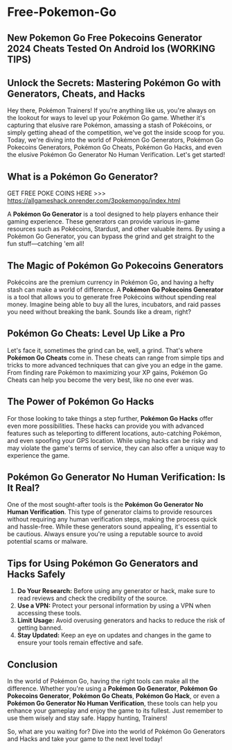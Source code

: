 # Free-Pokemon-Go

## New Pokemon Go Free Pokecoins Generator 2024 Cheats Tested On Android Ios (WORKING TIPS)


## Unlock the Secrets: Mastering Pokémon Go with Generators, Cheats, and Hacks

Hey there, Pokémon Trainers! If you're anything like us, you're always on the lookout for ways to level up your Pokémon Go game. Whether it's capturing that elusive rare Pokémon, amassing a stash of Pokécoins, or simply getting ahead of the competition, we've got the inside scoop for you. Today, we're diving into the world of Pokémon Go Generators, Pokémon Go Pokecoins Generators, Pokémon Go Cheats, Pokémon Go Hacks, and even the elusive Pokémon Go Generator No Human Verification. Let's get started!

## What is a Pokémon Go Generator?

GET FREE POKE COINS HERE >>> https://allgameshack.onrender.com/3pokemongo/index.html

A **Pokémon Go Generator** is a tool designed to help players enhance their gaming experience. These generators can provide various in-game resources such as Pokécoins, Stardust, and other valuable items. By using a Pokémon Go Generator, you can bypass the grind and get straight to the fun stuff—catching 'em all!

## The Magic of Pokémon Go Pokecoins Generators

Pokécoins are the premium currency in Pokémon Go, and having a hefty stash can make a world of difference. A **Pokémon Go Pokecoins Generator** is a tool that allows you to generate free Pokécoins without spending real money. Imagine being able to buy all the lures, incubators, and raid passes you need without breaking the bank. Sounds like a dream, right?

## Pokémon Go Cheats: Level Up Like a Pro

Let's face it, sometimes the grind can be, well, a grind. That's where **Pokémon Go Cheats** come in. These cheats can range from simple tips and tricks to more advanced techniques that can give you an edge in the game. From finding rare Pokémon to maximizing your XP gains, Pokémon Go Cheats can help you become the very best, like no one ever was.

## The Power of Pokémon Go Hacks

For those looking to take things a step further, **Pokémon Go Hacks** offer even more possibilities. These hacks can provide you with advanced features such as teleporting to different locations, auto-catching Pokémon, and even spoofing your GPS location. While using hacks can be risky and may violate the game's terms of service, they can also offer a unique way to experience the game.

## Pokémon Go Generator No Human Verification: Is It Real?

One of the most sought-after tools is the **Pokémon Go Generator No Human Verification**. This type of generator claims to provide resources without requiring any human verification steps, making the process quick and hassle-free. While these generators sound appealing, it's essential to be cautious. Always ensure you're using a reputable source to avoid potential scams or malware.

## Tips for Using Pokémon Go Generators and Hacks Safely

1. **Do Your Research:** Before using any generator or hack, make sure to read reviews and check the credibility of the source.
2. **Use a VPN:** Protect your personal information by using a VPN when accessing these tools.
3. **Limit Usage:** Avoid overusing generators and hacks to reduce the risk of getting banned.
4. **Stay Updated:** Keep an eye on updates and changes in the game to ensure your tools remain effective and safe.

## Conclusion

In the world of Pokémon Go, having the right tools can make all the difference. Whether you're using a **Pokémon Go Generator**, **Pokémon Go Pokecoins Generator**, **Pokémon Go Cheats**, **Pokémon Go Hack**, or even a **Pokémon Go Generator No Human Verification**, these tools can help you enhance your gameplay and enjoy the game to its fullest. Just remember to use them wisely and stay safe. Happy hunting, Trainers!

So, what are you waiting for? Dive into the world of Pokémon Go Generators and Hacks and take your game to the next level today!

